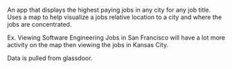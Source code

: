 An app that displays the highest paying jobs in any city for any job title. Uses a map to help visualize a jobs relative location to a city and where the jobs are concentrated.

Ex. Viewing Software Engineering Jobs in San Francisco will have a lot more activity on the map then viewing the jobs in Kansas City.

Data is pulled from glassdoor.

